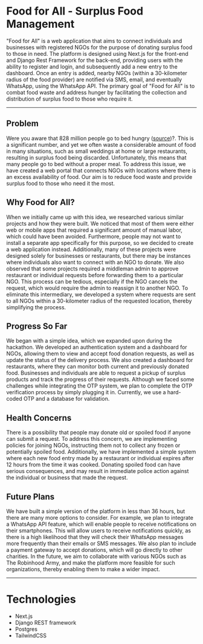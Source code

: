 # Food for All - Surplus Food Management

"Food for All" is a web application that aims to connect individuals and businesses with registered NGOs for the purpose of donating surplus food to those in need. The platform is designed using Next.js for the front-end and Django Rest Framework for the back-end, providing users with the ability to register and login, and subsequently add a new entry to the dashboard. Once an entry is added, nearby NGOs (within a 30-kilometer radius of the food provider) are notified via SMS, email, and eventually WhatsApp, using the WhatsApp API. The primary goal of "Food for All" is to combat food waste and address hunger by facilitating the collection and distribution of surplus food to those who require it.


---

## Problem

Were you aware that 828 million people go to bed hungry ([source](https://www.actionagainsthunger.org/the-hunger-crisis/world-hunger-facts/))?. This is a significant number, and yet we often waste a considerable amount of food in many situations, such as small weddings at home or large restaurants, resulting in surplus food being discarded. Unfortunately, this means that many people go to bed without a proper meal. To address this issue, we have created a web portal that connects NGOs with locations where there is an excess availability of food. Our aim is to reduce food waste and provide surplus food to those who need it the most.


## Why Food for All?

When we initially came up with this idea, we researched various similar projects and how they were built. We noticed that most of them were either web or mobile apps that required a significant amount of manual labor, which could have been avoided. Furthermore, people may not want to install a separate app specifically for this purpose, so we decided to create a web application instead. Additionally, many of these projects were designed solely for businesses or restaurants, but there may be instances where individuals also want to connect with an NGO to donate. We also observed that some projects required a middleman admin to approve restaurant or individual requests before forwarding them to a particular NGO. This process can be tedious, especially if the NGO cancels the request, which would require the admin to reassign it to another NGO. To eliminate this intermediary, we developed a system where requests are sent to all NGOs within a 30-kilometer radius of the requested location, thereby simplifying the process.


## Progress So Far

We began with a simple idea, which we expanded upon during the hackathon. We developed an authentication system and a dashboard for NGOs, allowing them to view and accept food donation requests, as well as update the status of the delivery process. We also created a dashboard for restaurants, where they can monitor both current and previously donated food. Businesses and individuals are able to request a pickup of surplus products and track the progress of their requests. Although we faced some challenges while integrating the OTP system, we plan to complete the OTP verification process by simply plugging it in. Currently, we use a hard-coded OTP and a database for validation.


## Health Concerns

There is a possibility that people may donate old or spoiled food if anyone can submit a request. To address this concern, we are implementing policies for joining NGOs, instructing them not to collect any frozen or potentially spoiled food. Additionally, we have implemented a simple system where each new food entry made by a restaurant or individual expires after 12 hours from the time it was cooked. Donating spoiled food can have serious consequences, and may result in immediate police action against the individual or business that made the request.


## Future Plans

We have built a simple version of the platform in less than 36 hours, but there are many more options to consider. For example, we plan to integrate a WhatsApp API feature, which will enable people to receive notifications on their smartphones. This will allow users to receive notifications quickly, as there is a high likelihood that they will check their WhatsApp messages more frequently than their emails or SMS messages. We also plan to include a payment gateway to accept donations, which will go directly to other charities. In the future, we aim to collaborate with various NGOs such as The Robinhood Army, and make the platform more feasible for such organizations, thereby enabling them to make a wider impact.

---

# Technologies
* Next.js
* Django REST framework
* Postgres
* TailwindCSS


